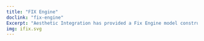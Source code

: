 ```yaml
---
title: "FIX Engine"
doclink: "fix-engine"
Excerpt: "Aesthetic Integration has provided a Fix Engine model constructed in ocaml, and verified by Imandra."
img: ifix.svg
---
```

